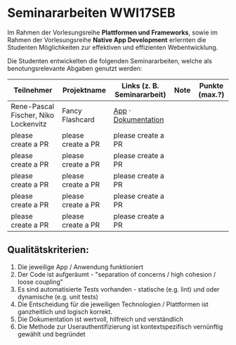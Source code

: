 # Seminararbeiten WWI17SEB

Im Rahmen der Vorlesungsreihe **Plattformen und Frameworks**, sowie im Rahmen der Vorlesungsreihe **Native App Development** erlernten die Studenten Möglichkeiten zur effektiven und effizienten Webentwicklung.

Die Studenten entwickelten die folgenden Seminararbeiten, welche als benotungsrelevante Abgaben genutzt werden:


| Teilnehmer                           | Projektname        | Links (z. B. Seminararbeit)                                                                                             | Note | Punkte (max.?) |
| ------------------------------------ | ------------------ | ----------------------------------------------------------------------------------------------------------------------- | ---- | -------------- |
| Rene-Pascal Fischer, Niko Lockenvitz | Fancy Flashcard    | [App](https://fancy-flashcard.github.io/ffc) · [Dokumentation](https://github.com/fancy-flashcard/ffc/tree/master/docs) |      |                |
| please create a PR                   | please create a PR | please create a PR                                                                                                      |      |                |
| please create a PR                   | please create a PR | please create a PR                                                                                                      |      |                |
| please create a PR                   | please create a PR | please create a PR                                                                                                      |      |                |
| please create a PR                   | please create a PR | please create a PR                                                                                                      |      |                |
| please create a PR                   | please create a PR | please create a PR                                                                                                      |      |                |

  
## Qualitätskriterien: 
1. Die jeweilige App / Anwendung funktioniert
2. Der Code ist aufgeräumt - "separation of concerns / high cohesion / loose coupling"
3. Es sind automatisierte Tests vorhanden - statische (e.g. lint) und oder dynamische (e.g. unit tests)
4. Die Entscheidung für die jeweiligen Technologien / Plattformen ist ganzheitlich und logisch korrekt.
5. Die Dokumentation ist wertvoll, hilfreich und verständlich
6. Die Methode zur Userauthentifizierung ist kontextspezifisch vernünftig gewählt und begründet
